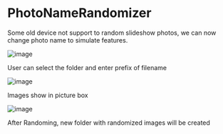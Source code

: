 # PhotoNameRandomizer
Some old device not support to random slideshow photos, we can now change photo name to simulate features.

![image](https://user-images.githubusercontent.com/41282462/210051984-71f7b6e4-2740-48a2-8e41-45db505681e1.png)

User can select the folder and enter prefix of filename


![image](https://user-images.githubusercontent.com/41282462/210052125-e092273b-b72c-41dd-af44-0f55f816be4b.png)

Images show in picture box


![image](https://user-images.githubusercontent.com/41282462/210052153-412b485c-ce9b-4fc9-ae76-b9385616e4a2.png)

After Randoming, new folder with randomized images will be created
